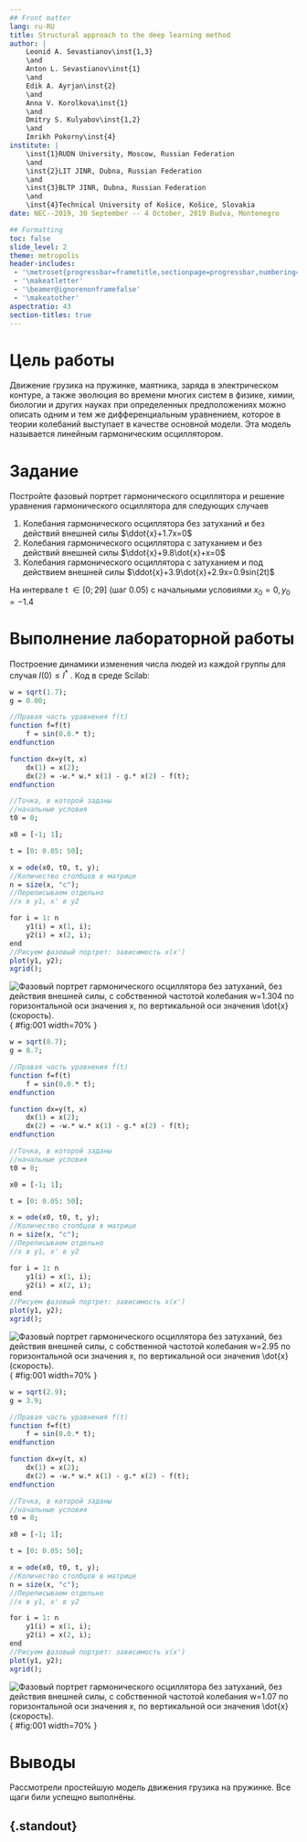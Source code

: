 ```yaml
---
## Front matter
lang: ru-RU
title: Structural approach to the deep learning method
author: |
	Leonid A. Sevastianov\inst{1,3}
	\and
	Anton L. Sevastianov\inst{1}
	\and
	Edik A. Ayrjan\inst{2}
	\and
	Anna V. Korolkova\inst{1}
	\and
	Dmitry S. Kulyabov\inst{1,2}
	\and
	Imrikh Pokorny\inst{4}
institute: |
	\inst{1}RUDN University, Moscow, Russian Federation
	\and
	\inst{2}LIT JINR, Dubna, Russian Federation
	\and
	\inst{3}BLTP JINR, Dubna, Russian Federation
	\and
	\inst{4}Technical University of Košice, Košice, Slovakia
date: NEC--2019, 30 September -- 4 October, 2019 Budva, Montenegro

## Formatting
toc: false
slide_level: 2
theme: metropolis
header-includes: 
 - '\metroset{progressbar=frametitle,sectionpage=progressbar,numbering=fraction}'
 - '\makeatletter'
 - '\beamer@ignorenonframefalse'
 - '\makeatother'
aspectratio: 43
section-titles: true
---
```


# Цель работы

Движение грузика на пружинке, маятника, заряда в электрическом контуре, а
также эволюция во времени многих систем в физике, химии, биологии и других
науках при определенных предположениях можно описать одним и тем же
дифференциальным уравнением, которое в теории колебаний выступает в качестве
основной модели. Эта модель называется линейным гармоническим осциллятором.

# Задание

Постройте фазовый портрет гармонического осциллятора и решение уравнения
гармонического осциллятора для следующих случаев
1. Колебания гармонического осциллятора без затуханий и без действий внешней
силы $\ddot{x}+1.7x=0$
2. Колебания гармонического осциллятора c затуханием и без действий внешней
силы $\ddot{x}+9.8\dot{x}+x=0$
3. Колебания гармонического осциллятора c затуханием и под действием внешней
силы  $\ddot{x}+3.9\dot{x}+2.9x=0.9sin(2t)$

На интервале t $\in [0; 29]$ (шаг 0.05) с начальными условиями $x_0=0, y_0=-1.4$

# Выполнение лабораторной работы

Построение динамики изменения числа людей из каждой группы для случая $I(0) \leqslant I^*$ . Код в среде Scilab:

```scilab
w = sqrt(1.7);
g = 0.00;

//Правая часть уравнения f(t)
function f=f(t)
    f = sin(0.0.* t);
endfunction

function dx=y(t, x)
    dx(1) = x(2);
    dx(2) = -w.* w.* x(1) - g.* x(2) - f(t);
endfunction

//Точка, в которой заданы
//начальные условия
t0 = 0;

x0 = [-1; 1];

t = [0: 0.05: 50];

x = ode(x0, t0, t, y);
//Количество столбцов в матрице
n = size(x, "c");
//Переписываем отдельно
//x в y1, x' в y2

for i = 1: n
    y1(i) = x(1, i);
    y2(i) = x(2, i);
end
//Рисуем фазовый портрет: зависимость x(x')
plot(y1, y2);
xgrid();
```

![Фазовый портрет гармонического осциллятора без затуханий, без
действия внешней силы, с собственной частотой колебания $w=1.304$ по
горизонтальной оси значения x, по вертикальной оси значения
$\dot{x}$ (скорость).](../report/image/vibration-case-1.png){ #fig:001 width=70% }


```scilab
w = sqrt(8.7);
g = 8.7;

//Правая часть уравнения f(t)
function f=f(t)
    f = sin(0.0.* t);
endfunction

function dx=y(t, x)
    dx(1) = x(2);
    dx(2) = -w.* w.* x(1) - g.* x(2) - f(t);
endfunction

//Точка, в которой заданы
//начальные условия
t0 = 0;

x0 = [-1; 1];

t = [0: 0.05: 50];

x = ode(x0, t0, t, y);
//Количество столбцов в матрице
n = size(x, "c");
//Переписываем отдельно
//x в y1, x' в y2

for i = 1: n
    y1(i) = x(1, i);
    y2(i) = x(2, i);
end
//Рисуем фазовый портрет: зависимость x(x')
plot(y1, y2);
xgrid();
```

![Фазовый портрет гармонического осциллятора без затуханий, без
действия внешней силы, с собственной частотой колебания $w=2.95$ по
горизонтальной оси значения $x$, по вертикальной оси значения
$\dot{x}$ (скорость).](../report/image/vibration-case-2.png){ #fig:001 width=70% }

```scilab
w = sqrt(2.9);
g = 3.9;

//Правая часть уравнения f(t)
function f=f(t)
    f = sin(0.0.* t);
endfunction

function dx=y(t, x)
    dx(1) = x(2);
    dx(2) = -w.* w.* x(1) - g.* x(2) - f(t);
endfunction

//Точка, в которой заданы
//начальные условия
t0 = 0;

x0 = [-1; 1];

t = [0: 0.05: 50];

x = ode(x0, t0, t, y);
//Количество столбцов в матрице
n = size(x, "c");
//Переписываем отдельно
//x в y1, x' в y2

for i = 1: n
    y1(i) = x(1, i);
    y2(i) = x(2, i);
end
//Рисуем фазовый портрет: зависимость x(x')
plot(y1, y2);
xgrid();
```

![Фазовый портрет гармонического осциллятора без затуханий, без
действия внешней силы, с собственной частотой колебания $w=1.07$ по
горизонтальной оси значения $x$, по вертикальной оси значения
$\dot{x}$ (скорость).](../report/image/vibration-case-3.png){ #fig:001 width=70% }

# Выводы

Рассмотрели простейшую модель движения грузика на пружинке. Все щаги били успещно выполнёны.

## {.standout}

